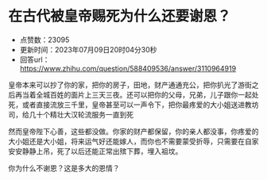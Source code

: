 # 在古代被皇帝赐死为什么还要谢恩？
- 点赞数：23095
- 更新时间：2023年07月09日20时04分30秒
- 回答url：https://www.zhihu.com/question/588409536/answer/3110964919
<body>
 <p data-pid="dG54kJK1">皇帝本来可以抄了你的家，把你的房子，田地，财产通通充公，把你扒光了游街之后再当着全城百姓的面片上三天三夜。还可以把你的父母，兄弟，儿子跟你一起处死，或者直接流放三千里，皇帝甚至可以一声令下，把你最疼爱的大小姐送进教坊司，给几十个精壮大汉轮流服务一直到死</p>
 <p data-pid="td0wrhei">然而皇帝陛下心善，这些都没做。你家的财产都保留，你的亲人都没事，你疼爱的大小姐还是大小姐，将来运气好还能嫁人，而你也不需要蒙受折辱，只需要在自家安安静静上吊，死了以后还能正常出殡下葬，埋入祖坟。</p>
 <p data-pid="ei4DezHC">你为什么不谢恩？这是多大的恩情？</p>
 <p></p>
</body>